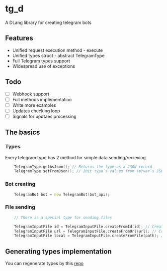 # tg_d

A DLang library for creating telegram bots

## Features

* Unified request execution method - execute
* Unified types struct - abstract TelegramType
* Full Telegram types support
* Widespread use of exceptions

## Todo

- [ ] Webhook support
- [ ] Full methods implementation
- [ ] Write more examples
- [ ] Updates checking loop
- [ ] Signals for updtaes processing

## The basics

### Types

Every telegram type has 2 method for simple data sending/recieving

```d
    TelegramType.getAsJson(); // Returns the type as a JSON record
    TelegramType.setFromJson(); // Init type`s values from server`s JSON response
```

### Bot creating

```d
    TelegramBot bot = new TelegramBot(bot_api);
```

### File sending

```d
    // There is a special type for sending files

    TelegramInputFile id = TelegramInputFile.createFromId(id); // Creates file for sending from already downloaded to the server file by it`s id
    TelegramInputFile url = TelegramInputFile.createFromUrl(url); // Creates file for sending from file form the Internek
    TelegramInputFile local = TelegramInputFile.createFromFile(path); // Creates file for sending from local file
```

## Generating types implementation

You can regenerate types by this [repo](https://gitlab.com/KonstantIMP/t_api_to_d)
